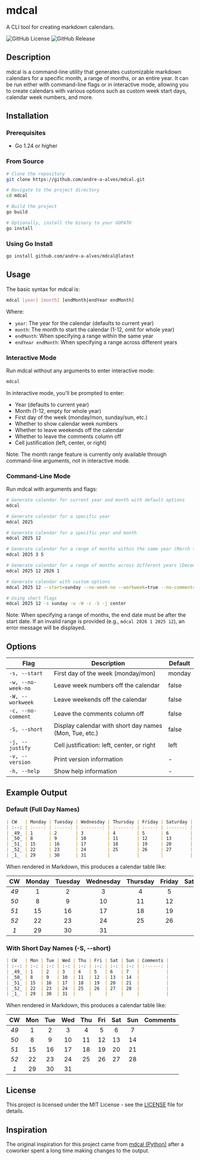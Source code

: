 # mdcal

A CLI tool for creating markdown calendars.

![GitHub License](https://img.shields.io/github/license/andre-a-alves/mdcal?style=for-the-badge)
![GitHub Release](https://img.shields.io/github/v/release/andre-a-alves/mdcal?style=for-the-badge)

## Description

mdcal is a command-line utility that generates customizable markdown calendars for a specific month, a range of months, or an entire year. It can be run either with command-line flags or in interactive mode, allowing you to create calendars with various options such as custom week start days, calendar week numbers, and more.

## Installation

### Prerequisites

- Go 1.24 or higher

### From Source

```bash
# Clone the repository
git clone https://github.com/andre-a-alves/mdcal.git

# Navigate to the project directory
cd mdcal

# Build the project
go build

# Optionally, install the binary to your GOPATH
go install
```

### Using Go Install

```bash
go install github.com/andre-a-alves/mdcal@latest
```

## Usage

The basic syntax for mdcal is:

```bash
mdcal [year] [month] [endMonth|endYear endMonth]
```

Where:
- `year`: The year for the calendar (defaults to current year)
- `month`: The month to start the calendar (1-12, omit for whole year)
- `endMonth`: When specifying a range within the same year
- `endYear endMonth`: When specifying a range across different years

### Interactive Mode

Run mdcal without any arguments to enter interactive mode:

```bash
mdcal
```

In interactive mode, you'll be prompted to enter:
- Year (defaults to current year)
- Month (1-12, empty for whole year)
- First day of the week (monday/mon, sunday/sun, etc.)
- Whether to show calendar week numbers
- Whether to leave weekends off the calendar
- Whether to leave the comments column off
- Cell justification (left, center, or right)

Note: The month range feature is currently only available through command-line arguments, not in interactive mode.

### Command-Line Mode

Run mdcal with arguments and flags:

```bash
# Generate calendar for current year and month with default options
mdcal

# Generate calendar for a specific year
mdcal 2025

# Generate calendar for a specific year and month
mdcal 2025 12

# Generate calendar for a range of months within the same year (March through May 2025)
mdcal 2025 3 5

# Generate calendar for a range of months across different years (December 2025 through January 2026)
mdcal 2025 12 2026 1

# Generate calendar with custom options
mdcal 2025 12 --start=sunday --no-week-no --workweek=true --no-comment=true --short --justify=center

# Using short flags
mdcal 2025 12 -s sunday -w -W -c -S -j center
```

Note: When specifying a range of months, the end date must be after the start date. If an invalid range is provided (e.g., `mdcal 2026 1 2025 12`), an error message will be displayed.

## Options

| Flag               | Description | Default |
|--------------------|-------------|---------|
| `-s, --start`      | First day of the week (monday/mon) | monday |
| `-w, --no-week-no` | Leave week numbers off the calendar | false |
| `-W, --workweek`   | Leave weekends off the calendar | false |
| `-c, --no-comment` | Leave the comments column off | false |
| `-S, --short`      | Display calendar with short day names (Mon, Tue, etc.) | false |
| `-j, --justify`    | Cell justification: left, center, or right | left |
| `-v, --version`    | Print version information | - |
| `-h, --help`       | Show help information | - |

## Example Output

### Default (Full Day Names)

```markdown
| CW   | Monday | Tuesday | Wednesday | Thursday | Friday | Saturday | Sunday | Comments |
| :--: | :----: | :-----: | :-------: | :------: | :----: | :------: | :----: | :------: |
| _49_ | 1      | 2       | 3         | 4        | 5      | 6        | 7      |          |
| _50_ | 8      | 9       | 10        | 11       | 12     | 13       | 14     |          |
| _51_ | 15     | 16      | 17        | 18       | 19     | 20       | 21     |          |
| _52_ | 22     | 23      | 24        | 25       | 26     | 27       | 28     |          |
| _1_  | 29     | 30      | 31        |          |        |          |        |          |
```

When rendered in Markdown, this produces a calendar table like:

| CW   | Monday | Tuesday | Wednesday | Thursday | Friday | Saturday | Sunday | Comments |
|:----:| :----: | :-----: | :-------: | :------: | :----: | :------: | :----: | :------: |
| _49_ | 1      | 2       | 3         | 4        | 5      | 6        | 7      |          |
| _50_ | 8      | 9       | 10        | 11       | 12     | 13       | 14     |          |
| _51_ | 15     | 16      | 17        | 18       | 19     | 20       | 21     |          |
| _52_ | 22     | 23      | 24        | 25       | 26     | 27       | 28     |          |
| _1_  | 29     | 30      | 31        |          |        |          |        |          |

### With Short Day Names (-S, --short)

```markdown
| CW   | Mon | Tue | Wed | Thu | Fri | Sat | Sun | Comments |
| :--: | :-: | :-: | :-: | :-: | :-: | :-: | :-: | :------: |
| _49_ | 1   | 2   | 3   | 4   | 5   | 6   | 7   |          |
| _50_ | 8   | 9   | 10  | 11  | 12  | 13  | 14  |          |
| _51_ | 15  | 16  | 17  | 18  | 19  | 20  | 21  |          |
| _52_ | 22  | 23  | 24  | 25  | 26  | 27  | 28  |          |
| _1_  | 29  | 30  | 31  |     |     |     |     |          |
```

When rendered in Markdown, this produces a calendar table like:

| CW   | Mon | Tue | Wed | Thu | Fri | Sat | Sun | Comments |
|:----:| :-: | :-: | :-: | :-: | :-: | :-: | :-: | :------: |
| _49_ | 1   | 2   | 3   | 4   | 5   | 6   | 7   |          |
| _50_ | 8   | 9   | 10  | 11  | 12  | 13  | 14  |          |
| _51_ | 15  | 16  | 17  | 18  | 19  | 20  | 21  |          |
| _52_ | 22  | 23  | 24  | 25  | 26  | 27  | 28  |          |
| _1_  | 29  | 30  | 31  |     |     |     |     |          |

## License

This project is licensed under the MIT License - see the [LICENSE](LICENSE) file for details.

## Inspiration

The original inspiration for this project came from [mdcal (Python)](https://github.com/pn11/mdcal) after a coworker spent a long time making changes to the output.
